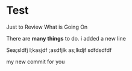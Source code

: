 # Test
Just to Review What is Going On

There are __many things__ to do.
i added a new line

Sea;sldfj l;kasjdf ;asdfjlk as;lkdjf 
sdfdsdfdf


my new commit for you
